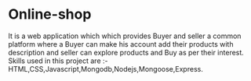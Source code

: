 # Online-shop
It  is a web application which   which    provides Buyer and seller a common platform where a Buyer can make his account add their products with description and seller can explore   products and Buy as per their interest.
Skills used in this project   are   :- HTML,CSS,Javascript,Mongodb,Nodejs,Mongoose,Express.
